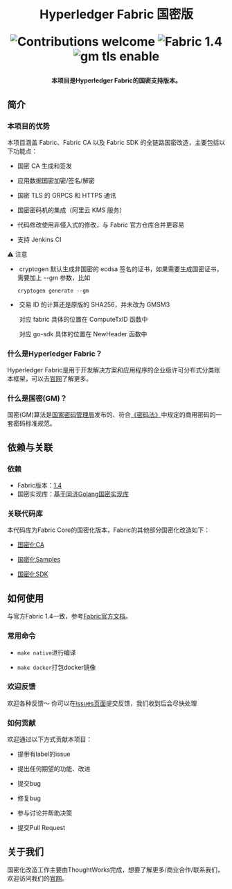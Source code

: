 <h1 align="center">
  <br>
  Hyperledger Fabric 国密版
  <br>
  <p align="center">
    <img src="https://img.shields.io/badge/contributions-welcome-orange.svg" alt="Contributions welcome">
    <img src="https://img.shields.io/badge/Fabric-1.4-blue" alt="Fabric 1.4">
    <img src="https://img.shields.io/badge/GM-enable-green" alt="gm tls enable">
  </p>
</h1>
<h4 align="center">本项目是Hyperledger Fabric的国密支持版本。</h4>

## 简介

### 本项目的优势
本项目涵盖 Fabric、Fabric CA 以及 Fabric SDK 的全链路国密改造，主要包括以下功能点：
* 国密 CA 生成和签发

* 应用数据国密加密/签名/解密

* 国密 TLS 的 GRPCS 和 HTTPS 通讯

* 国密密码机的集成（阿里云 KMS 服务）

* 代码修改使用非侵入式的修改，与 Fabric 官方仓库合并更容易

* 支持 Jenkins CI

  

⚠️ 注意

- ​	cryptogen 默认生成非国密的 ecdsa 签名的证书，如果需要生成国密证书，需要加上 --gm 参数，比如

   	`cryptogen generate --gm`

  

- ​	交易 ID 的计算还是原版的 SHA256，并未改为 GMSM3

  ​	对应 fabric 具体的位置在 ComputeTxID 函数中

  ​	对应 go-sdk 具体的位置在 NewHeader 函数中	

  

### 什么是Hyperledger Fabric？

Hyperledger Fabric是用于开发解决方案和应用程序的企业级许可分布式分类账本框架，可以去[官网](https://www.hyperledger.org/use/fabric)了解更多。



### 什么是国密(GM)？
国密(GM)算法是[国家密码管理局](https://www.oscca.gov.cn/)发布的、符合[《密码法》](http://www.npc.gov.cn/npc/c30834/201910/6f7be7dd5ae5459a8de8baf36296bc74.shtml)中规定的商用密码的一套密码标准规范。



## 依赖与关联

### 依赖
* Fabric版本：[1.4](https://github.com/hyperledger/fabric/tree/release-1.4)
* 国密实现库：[基于同济Golang国密实现库](https://github.com/Hyperledger-TWGC/tjfoc-gm)

### 关联代码库
本代码库为Fabric Core的国密化版本，Fabric的其他部分国密化改造如下：
* [国密化CA](https://github.com/tw-bc-group/fabric-ca)

* [国密化Samples](https://github.com/tw-bc-group/fabric-samples)

* [国密化SDK](https://github.com/tw-bc-group/fabric-sdk-go)

  

## 如何使用
与官方Fabric 1.4一致，参考[Fabric官方文档](https://wiki.hyperledger.org/display/fabric)。



### 常用命令
* `make native`进行编译

* `make docker`打包docker镜像

  

### 欢迎反馈
欢迎各种反馈～ 你可以在[issues页面](https://github.com/tw-bc-group/fabric/issues)提交反馈，我们收到后会尽快处理



### 如何贡献
欢迎通过以下方式贡献本项目：

* 提带有label的issue

* 提出任何期望的功能、改进

* 提交bug

* 修复bug

* 参与讨论并帮助决策

* 提交Pull Request

  

## 关于我们
国密化改造工作主要由ThoughtWorks完成，想要了解更多/商业合作/联系我们，欢迎访问我们的[官网](https://blockchain.thoughtworks.cn/)。

